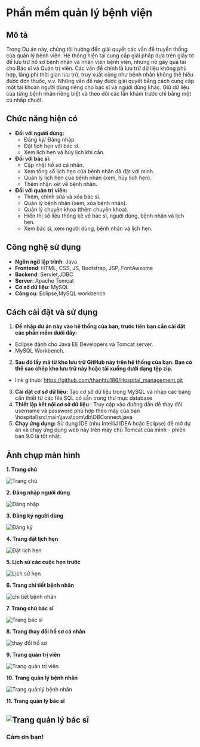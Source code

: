 # Phần mềm quản lý bệnh viện
## Mô tả
Trong Dự án này, chúng tôi hướng đến giải quyết các vấn đề truyền thống của quản lý bệnh viện. Hệ thống hiện tại cung cấp giải pháp dựa trên giấy tờ để lưu trữ hồ sơ bệnh nhân và nhân viên bệnh viện, nhưng nó gây quá tải cho Bác sĩ và Quản trị viên. Các vấn đề chính là lưu trữ dữ liệu không phù hợp, lãng phí thời gian lưu trữ, truy xuất cũng như bệnh nhân không thể hiểu được đơn thuốc, v.v. Những vấn đề này được giải quyết bằng cách cung cấp một tài khoản người dùng riêng cho bác sĩ và người dùng khác. Giữ dữ liệu của từng bệnh nhân riêng biệt và theo dõi các lần khám trước chỉ bằng một cú nhấp chuột.
## Chức năng hiện có
- **Đối với người dùng:**
  - Đăng ký/ Đăng nhập
  - Đặt lịch hẹn với bác sĩ.
  - Xem lịch hẹn và hủy lịch khi cần.
- **Đối với bác sĩ:**
  - Cập nhật hồ sơ cá nhân.
  - Xem tổng số lịch hẹn của bệnh nhân đã đặt với mình.
  - Quản lý lịch hẹn của bệnh nhân (xem, hủy lịch hẹn).
  - Thêm nhận xét về bệnh nhân.
- **Đối với quản trị viên:**
  -	Thêm, chỉnh sửa và xóa bác sĩ.
  -	Quản lý bệnh nhân (xem, xóa bệnh nhân).
  - Quản lý chuyên khoa (thêm chuyên khoa).
  -	Hiển thị số liệu thống kê về bác sĩ, người dùng, bệnh nhân và lịch hẹn.
  - Xem bác sĩ, xem người dùng, bệnh nhân và lịch hẹn.
## Công nghệ sử dụng
- **Ngôn ngữ lập trình**: Java
- **Frontend**: HTML, CSS, JS, Bootstrap, JSP, FontAwsome
- **Backend**: Servlet,JDBC
- **Server**:  Apache Tomcat
- **Cơ sở dữ liệu**: MySQL
- **Công cụ**: Eclipse,MySQL workbench
## Cách cài đặt và sử dụng
1. **Để nhập dự án này vào hệ thống của bạn, trước tiên bạn cần cài đặt các phần mềm dưới đây:**

- Eclipse dành cho Java EE Developers và Tomcat server. 
- MySQL Workbench.
2. **Sau đó lấy mã từ kho lưu trữ GitHub này trên hệ thống của bạn. Bạn có thể sao chép kho lưu trữ này hoặc tải xuống dưới dạng tệp zip.**
- link github: https://github.com/thanhtu186/Hospital_management.git
3. **Cài đặt cơ sở dữ liệu:** Tạo cơ sở dữ liệu trong MySQL và nhập các bảng cần thiết từ các file SQL có sẵn trong thư mục database
4. **Thiết lập kết nội cơ sở dữ liệu :**  Truy cập vào đường dẫn để thay đổi username và password phù hợp theo máy của bạn
  \hospital\src\main\java\com\db\DBConnect.java
5. **Chạy ứng dụng:** Sử dụng IDE (như IntelliJ IDEA hoặc Eclipse) để mở dự án và chạy ứng dụng web này trên máy chủ Tomcat của mình - phiên bản 9.0 là tốt nhất.

## Ảnh chụp màn hình

**1. Trang chủ**

![Trang chủ](https://github.com/thanhtu186/Hospital_management/blob/main/src/main/webapp/img/home.png)

**2. Đăng nhập người dùng**

![Đăng nhập](https://github.com/thanhtu186/Hospital_management/blob/main/src/main/webapp/img/signin.png)

**3. Đăng ký người dùng**

![Đăng ký](https://github.com/thanhtu186/Hospital_management/blob/main/src/main/webapp/img/signup.png)

**4. Trang đặt lịch hẹn**

![Đặt lịch hẹn](https://github.com/thanhtu186/Hospital_management/blob/main/src/main/webapp/img/dat_lich_kham.png)

**5. Lịch sử các cuộc hẹn trước**

![Lịch sử hẹn](https://github.com/thanhtu186/Hospital_management/blob/main/src/main/webapp/img/xem_lich_kham.png)

**6. Trang chi tiết bệnh nhân**

![chi tiết bệnh nhân](https://github.com/thanhtu186/Hospital_management/blob/main/src/main/webapp/img/xem_chi_tiet.png)

**7. Trang chủ bác sĩ**

![Trang bác sĩ](https://github.com/thanhtu186/Hospital_management/blob/main/src/main/webapp/img/Trang_bs.png)

**8. Trang thay đổi hồ sơ cá nhân**

![thay đổi hồ sơ](https://github.com/thanhtu186/Hospital_management/blob/main/src/main/webapp/img/trang_thay_doi_ho_so_ca_nhan.png)

**9. Trang quản trị viên**

![Trang quản trị viên](https://github.com/thanhtu186/Hospital_management/blob/main/src/main/webapp/img/trang_admin.png)

**10. Trang quản lý bệnh nhân**

![Trang quảnlý bệnh nhân](https://github.com/thanhtu186/Hospital_management/blob/main/src/main/webapp/img/ql_bn.png)

**11. Trang quản lý bác sĩ**

![Trang quản lý bác sĩ ](https://github.com/thanhtu186/Hospital_management/blob/main/src/main/webapp/img/ql_bs.png)
---
### Cảm ơn bạn!
